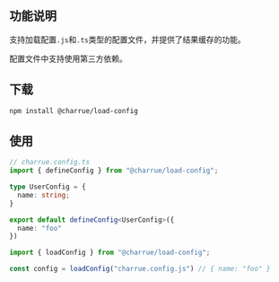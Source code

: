 ## 功能说明

支持加载配置`.js`和`.ts`类型的配置文件，并提供了结果缓存的功能。

配置文件中支持使用第三方依赖。

## 下载

``` bash
npm install @charrue/load-config
```

## 使用

``` ts
// charrue.config.ts
import { defineConfig } from "@charrue/load-config";

type UserConfig = {
  name: string;
}

export default defineConfig<UserConfig>({
  name: "foo"
})

```

``` ts
import { loadConfig } from "@charrue/load-config";

const config = loadConfig("charrue.config.js") // { name: "foo" }
```